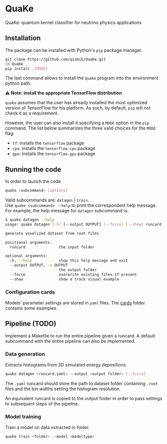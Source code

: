 # QuaKe

QuaKe: quantum kernel classifier for neutrino physics applications

## Installation

The package can be installed with Python's `pip` package manager.

```bash
git clone https://github.com/qismib/QuaKe.git
cd QuaKe
pip install .[MODE]
```

The last command allows to install the `quake` program into the environment
python path.  

:warning: **Note: install the appropriate TensorFlow distribution**

`quake` assumes that the user has already installed the most optimized version
of TensorFlow for his platform. As such, by default, `pip` will not check it as
a requirement.

However, the user can also install it specifying a `MODE` option in the
`pip` command. The list below summarizes the three valid choices for the `MODE`
flag:

- `tf`: installs the `tensorflow` package
- `cpu`: installs the `tensorflow-cpu` package
- `gpu`: installs the `tensorflow-gpu` package

## Running the code

In order to launch the code

```bash
quake <subcommand> [options]
```

Valid subcommands are: `datagen` | `train`.  
Use `quake <subcommand> --help` to print the correspondent help message.  
For example, the help message for `datagen` subcommand is:

```bash
$ quake datagen --help
usage: quake datagen [-h] [--output OUTPUT] [--force] [--show] runcard

generate voxelized dataset from root files

positional arguments:
  runcard               the input folder

optional arguments:
  -h, --help            show this help message and exit
  --output OUTPUT, -o OUTPUT
                        the output folder
  --force               overwrite existing files if present
  --show                show a track visual example
```

### Configuration cards

Models' parameter settings are stored in `yaml` files. The [cards](cards) folder
contains some examples.

## Pipeline (TODO)

Implement a Makefile to run the entire pipeline given a runcard. A default
subcommand with the entire pipeline can also be implemented.

### Data generation

Extracts histograms from 3D simulated energy depositions.

```bash
quake datagen <runcard.yaml> --output <output folder> [--force]
```

The `.yaml` runcard should store the path to dataset folder containing `.root`
files and the bin widths setting the histogram resolution.

An equivalent runcard is copied to the output folder in order to pass settings
to subsequent steps of the pipeline.

### Model training

Train a model on data extracted in folder.

```bash
quake train <folder> --model <modeltype>
```
